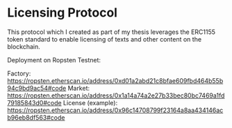 # Licensing Protocol

This protocol which I created as part of my thesis leverages the ERC1155 token standard to enable licensing of texts and other content on the blockchain.

Deployment on Ropsten Testnet:

Factory: https://ropsten.etherscan.io/address/0xd01a2abd21c8bfae609fbd464b55b94c9bd9ac54#code
Market: https://ropsten.etherscan.io/address/0x1a14a74a2e27b33bec80bc7469a1fd79185843d0#code
License (example): https://ropsten.etherscan.io/address/0x96c14708799f23164a8aa434146acb96eb8df563#code

